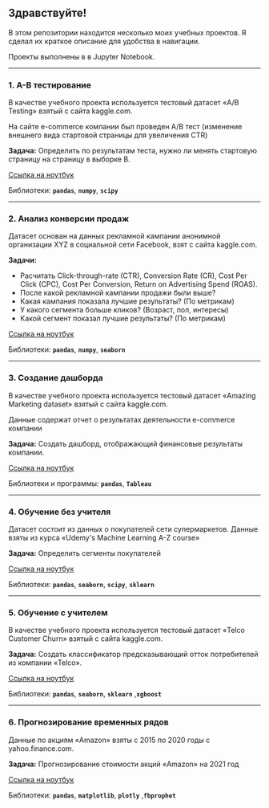 ## Здравствуйте!

В этом репозитории находится несколько моих учебных проектов.  Я сделал их краткое описание для удобства в навигации.

Проекты выполнены в в Jupyter Notebook.
___
### 1. A-B тестирование
В качестве учебного проекта используется тестовый датасет «A/B Testing» взятый с сайта kaggle.com.

На сайте e-commerce компании был проведен A/B тест (изменение внешнего вида стартовой страницы для увеличения CTR)

__Задача:__ Определить по результатам теста, нужно ли менять стартовую страницу на страницу в выборке В.

[Ссылка на ноутбук](https://github.com/AndreyKaymakov/Pet_projects/blob/main/A-B%20%D0%A2%D0%B5%D1%81%D1%82%D0%B8%D1%80%D0%BE%D0%B2%D0%B0%D0%BD%D0%B8%D0%B5.ipynb)

Библиотеки:
**`pandas`**, **`numpy`**, **`scipy`**
___
### 2. Анализ конверcии продаж
Датасет основан на данных рекламной кампании анонимной организации XYZ в социальной сети Facebook, взят с сайта kaggle.com.

__Задачи:__
- Расчитать Click-through-rate (CTR), Conversion Rate (CR), Cost Per Click (CPC), Cost Per Conversion, Return on Advertising Spend (ROAS).
- После какой рекламной кампании продажи были выше?
- Какая кампания показала лучшие результаты? (По метрикам)
- У какого сегмента больше кликов? (Возраст, пол, интересы)
- Какой сегмент показал лучшие результаты? (По метрикам)

[Ссылка на ноутбук](https://github.com/AndreyKaymakov/Pet_projects/blob/main/%D0%90%D0%BD%D0%B0%D0%BB%D0%B8%D0%B7%20%D0%BA%D0%BE%D0%BD%D0%B2%D0%B5%D1%80c%D0%B8%D0%B8%20%D0%BF%D1%80%D0%BE%D0%B4%D0%B0%D0%B6.ipynb)

Библиотеки:
**`pandas`**, **`numpy`**, **`seaborn`**
___
### 3. Создание дашборда
В качестве учебного проекта используется тестовый датасет «Amazing Marketing dataset» взятый с сайта kaggle.com. 

Данные содержат отчет о результатах деятельности e-commerce компании

__Задача:__ Создать дашборд, отображающий финансовые результаты компании.

[Ссылка на ноутбук](https://github.com/AndreyKaymakov/Pet_projects/blob/main/%D0%A1%D0%BE%D0%B7%D0%B4%D0%B0%D0%BD%D0%B8%D0%B5%20%D0%B4%D0%B0%D1%88%D0%B1%D0%BE%D1%80%D0%B4%D0%B0.ipynb)

Библиотеки и программы:
**`pandas`**, **`Tableau`**
___
### 4. Обучение без учителя
Датасет состоит из данных о покупателей сети супермаркетов. Данные взяты из курса «Udemy's Machine Learning A-Z course»

__Задача:__ Определить сегменты покупателей

[Ссылка на ноутбук](https://github.com/AndreyKaymakov/Pet_projects/blob/main/%D0%9E%D0%B1%D1%83%D1%87%D0%B5%D0%BD%D0%B8%D0%B5%20%D0%B1%D0%B5%D0%B7%20%D1%83%D1%87%D0%B8%D1%82%D0%B5%D0%BB%D1%8F.ipynb)

Библиотеки:
**`pandas`**, **`seaborn`**, **`scipy`**, **`sklearn`**
___
### 5. Обучение с учителем
В качестве учебного проекта используется тестовый датасет «Telco Customer Churn» взятый с сайта kaggle.com.

__Задача:__ Создать классификатор предсказывающий отток потребителей из компании «Telco».

[Ссылка на ноутбук](https://github.com/AndreyKaymakov/Pet_projects/blob/main/%D0%9E%D0%B1%D1%83%D1%87%D0%B5%D0%BD%D0%B8%D0%B5%20%D1%81%20%D1%83%D1%87%D0%B8%D1%82%D0%B5%D0%BB%D0%B5%D0%BC.ipynb)

Библиотеки:
**`pandas`**, **`seaborn`**, **`sklearn`** ,**`xgboost `**
___
### 6. Прогнозирование временных рядов
Данные по акциям «Amazon» взяты с 2015 по 2020 годы с yahoo.finance.com.

__Задача:__ Прогнозирование стоимости акций «Amazon» на 2021 год

[Ссылка на ноутбук](https://github.com/AndreyKaymakov/Pet_projects/blob/main/%D0%9F%D1%80%D0%BE%D0%B3%D0%BD%D0%BE%D0%B7%D0%B8%D1%80%D0%BE%D0%B2%D0%B0%D0%BD%D0%B8%D0%B5%20%D0%B2%D1%80%D0%B5%D0%BC%D0%B5%D0%BD%D0%BD%D1%8B%D1%85%20%D1%80%D1%8F%D0%B4%D0%BE%D0%B2.ipynb)

Библиотеки:
**`pandas`**, **`matplotlib`**, **`plotly`** ,**`fbprophet `**
